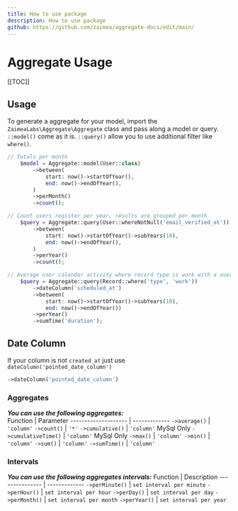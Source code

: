 ```yaml
---
title: How to use package
description: How to use package
github: https://github.com/zaimea/aggregate-docs/edit/main/
---
```


# Aggregate Usage

[[TOC]]

## Usage

To generate a aggregate for your model, import the `ZaimeaLabs\Aggregate\Aggregate` class and pass along a model or query.
`::model()` come as it is.
`::query()` allow you to use additional filter like `where()`.

```php
// Totals per month
    $model = Aggregate::model(User::class)
        ->between(
            start: now()->startOfYear(),
            end: now()->endOfYear(),
        )
        ->perMonth()
        ->count();

// Count users register per year, results are grouped per month
    $query = Aggregate::query(User::whereNotNull('email_verified_at'))
        ->between(
            start: now()->startOfYear()->subYears(10),
            end: now()->endOfYear(),
        )
        ->perYear()
        ->count();

// Average user calendar activity where record type is work with a over a span of 11 years, results are grouped per year
    $query = Aggregate::query(Record::where('type', 'work'))
        ->dateColumn('scheduled_at')
        ->between(
            start: now()->startOfYear()->subYears(10),
            end: now()->endOfYear())
        ->perYear()
        ->sumTime('duration');
```

## Date Column

If your column is not `created_at` just use `dateColumn('pointed_date_column')`
```php
->dateColumn('pointed_date_column')
```

### Aggregates
***You can use the following aggregates:***  
Function             | Parameter
-------------------- | -------------
`->average()`        | `'column'`
`->count()`          | `'*'`
`->cumulative()`     | `'column'` MySql Only
`->cumulativeTime()` | `'column'` MySql Only
`->max()`            | `'column'`
`->min()`            | `'column'`
`->sum()`            | `'column'`
`->sumTime()`        | `'column'`

### Intervals
***You can use the following aggregates intervals:***
Function        | Description
--------------- | -------------
`->perMinute()` | `set interval per minute`
`->perHour()`   | `set interval per hour`
`->perDay()`    | `set interval per day`
`->perMonth()`  | `set interval per month`
`->perYear()`   | `set interval per year`